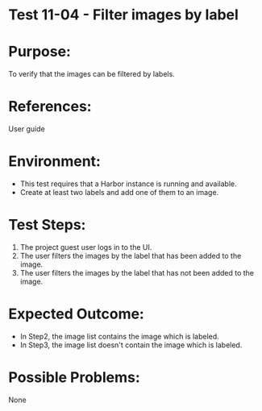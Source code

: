 Test 11-04 - Filter images by label
=======

# Purpose:

To verify that the images can be filtered by labels.

# References:
User guide

# Environment:
* This test requires that a Harbor instance is running and available.
* Create at least two labels and add one of them to an image.

# Test Steps:

1. The project guest user logs in to the UI.
2. The user filters the images by the label that has been added to the image.
3. The user filters the images by the label that has not been added to the image.

# Expected Outcome:

* In Step2, the image list contains the image which is labeled.
* In Step3, the image list doesn't contain the image which is labeled.

# Possible Problems:
None